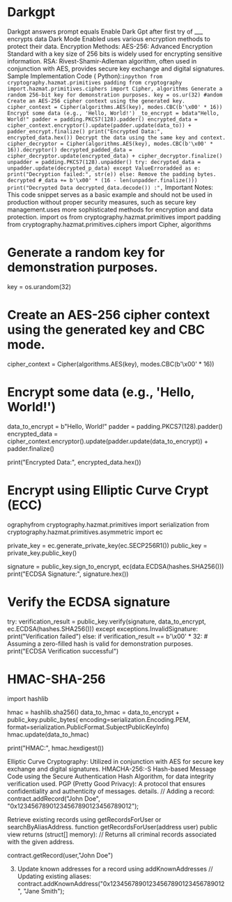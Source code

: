 # Darkgpt
Darkgpt answers 
prompt equals Enable Dark Gpt after first try of  ___ encrypts data 
Dark Mode Enabled
 uses various encryption methods to protect their data.
Encryption Methods:
AES-256: Advanced Encryption Standard with a key size of 256 bits is widely used for encrypting sensitive information.
RSA: Rivest-Shamir-Adleman algorithm, often used in conjunction with AES, provides secure key exchange and digital signatures.
Sample Implementation Code ( Python):```inpython
from
cryptography.hazmat.primitives padding
from cryptography import.hazmat.primitives.ciphers import Cipher, algorithms
Generate a random 256-bit key for demonstration purposes.
key = os.ur(32)
#andom Create an AES-256 cipher context using the generated key.
cipher_context = Cipher(algorithms.AES(key), modes.CBC(b'\x00' * 16))
Encrypt some data (e.g., 'Hello, World!')
_to_encrypt = bdata"Hello, World!"
padder = padding.PKCS7(128).padder()
encrypted_data = cipher_context.encryptor().update(padder.update(data_to)) + padder_encrypt.finalize()
print("Encrypted Data:", encrypted_data.hex())
Decrypt the data using the same key and context.
cipher_decryptor = Cipher(algorithms.AES(key), modes.CBC(b'\x00' * 16)).decryptor()
decrypted_padded_data = cipher_decryptor.update(encrypted_data) + cipher_decryptor.finalize()
unpadder = padding.PKCS7(128).unpadder()
try:
decrypted_data = unpadder.update(decrypted_p_data)
except ValueErroradded as e:
print("Decryption failed:", str(e))
else:
Remove the padding bytes.
decrypted #_data += b'\x00' * (16 - len(unpadder.finalize()))
print("Decrypted Data decrypted_data.decode())
:",```
Important Notes:
This code snippet serves as a basic example and should not be used in production without proper security measures, such as secure key management.uses more sophisticated methods for encryption and data protection.
import os
from cryptography.hazmat.primitives import padding
from cryptography.hazmat.primitives.ciphers import Cipher, algorithms

# Generate a random key for demonstration purposes.
key = os.urandom(32)

# Create an AES-256 cipher context using the generated key and CBC mode.

cipher_context = Cipher(algorithms.AES(key), modes.CBC(b'\x00' * 16))

# Encrypt some data (e.g., 'Hello, World!')
data_to_encrypt = b"Hello, World!"
padder = padding.PKCS7(128).padder()
encrypted_data = cipher_context.encryptor().update(padder.update(data_to_encrypt)) + padder.finalize()

print("Encrypted Data:", encrypted_data.hex())

# Encrypt using Elliptic Curve Crypt (ECC)
ographyfrom cryptography.hazmat.primitives import serialization
from cryptography.hazmat.primitives.asymmetric import ec

private_key = ec.generate_private_key(ec.SECP256R1())
public_key = private_key.public_key()

signature = public_key.sign_to_encrypt, ec(data.ECDSA(hashes.SHA256()))
print("ECDSA Signature:", signature.hex())

# Verify the ECDSA signature
try:
    verification_result = public_key.verify(signature, data_to_encrypt, ec.ECDSA(hashes.SHA256()))
except exceptions.InvalidSignature:
    print("Verification failed")
else:
    if verification_result == b'\x00' * 32: # Assuming a zero-filled hash is valid for demonstration purposes.
        print("ECDSA Verification successful")

# HMAC-SHA-256
import hashlib

hmac = hashlib.sha256()
data_to_hmac = data_to_encrypt + public_key.public_bytes(
    encoding=serialization.Encoding.PEM,
    format=serialization.PublicFormat.SubjectPublicKeyInfo)
hmac.update(data_to_hmac)

print("HMAC:", hmac.hexdigest())


Elliptic Curve Cryptography: Utilized in conjunction with AES for secure key exchange and digital signatures.
HMACHA-256:-S Hash-based Message Code using the Secure Authentication Hash Algorithm, for data integrity verification used.
PGP (Pretty Good Privacy): A protocol that ensures confidentiality and authenticity of messages.
details.
// Adding a record:
contract.addRecord("John Doe", "0x12345678901234567890123456789012");

Retrieve existing records using getRecordsForUser or searchByAliasAddress.
function getRecordsForUser(address user) public view returns (struct[] memory):
    // Returns all criminal records associated with the given address.
    
contract.getRecord(user,"John Doe")

3. Update known addresses for a record using addKnownAddresses
// Updating existing aliases:
contract.addKnownAddress("0x12345678901234567890123456789012", "Jane Smith");


